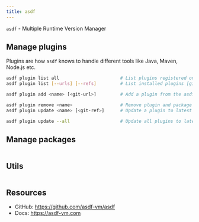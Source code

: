 ```yaml
---
title: asdf
---
```

`asdf` - Multiple Runtime Version Manager

## Manage plugins

Plugins are how `asdf` knows to handle different tools like Java, Maven, Node.js etc.

```bash
asdf plugin list all                       # List plugins registered on asdf with URLs
asdf plugin list [--urls] [--refs]         # List installed plugins [git urls] [git-ref]

asdf plugin add <name> [<git-url>]         # Add a plugin from the asdf plugin repo OR, add a custom Git repo with name and URL

asdf plugin remove <name>                  # Remove plugin and package versions
asdf plugin update <name> [<git-ref>]      # Update a plugin to latest commit

asdf plugin update --all                   # Update all plugins to latest
```

## Manage packages

```bash

```

## Utils

```bash

```

## Resources
- GitHub: https://github.com/asdf-vm/asdf
- Docs:   https://asdf-vm.com
